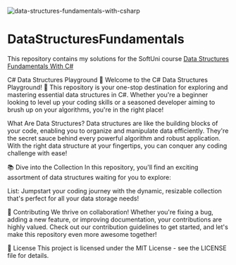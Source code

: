 ![data-structures-fundamentals-with-csharp](https://user-images.githubusercontent.com/89745007/230484119-b4508d85-9726-4d84-85f9-ec0dcd12f6d7.jpg)



# DataStructuresFundamentals
This repository contains my solutions for the SoftUni course [Data Structures Fundamentals With C#](https://softuni.bg/trainings/3921/data-structures-fundamentals-with-csharp-november-2022)

C# Data Structures Playground 🚀
Welcome to the C# Data Structures Playground! 🎉 This repository is your one-stop destination for exploring and mastering essential data structures in C#. Whether you're a beginner looking to level up your coding skills or a seasoned developer aiming to brush up on your algorithms, you're in the right place!

What Are Data Structures?
Data structures are like the building blocks of your code, enabling you to organize and manipulate data efficiently. They're the secret sauce behind every powerful algorithm and robust application. With the right data structure at your fingertips, you can conquer any coding challenge with ease!

📚 Dive into the Collection
In this repository, you'll find an exciting assortment of data structures waiting for you to explore:

List: Jumpstart your coding journey with the dynamic, resizable collection that's perfect for all your data storage needs!


🤝 Contributing
We thrive on collaboration! Whether you're fixing a bug, adding a new feature, or improving documentation, your contributions are highly valued. Check out our contribution guidelines to get started, and let's make this repository even more awesome together!

📜 License
This project is licensed under the MIT License - see the LICENSE file for details.
